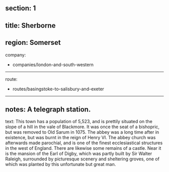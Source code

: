 ﻿section: 1
----
title: Sherborne
----
region: Somerset
----
company:
- companies/london-and-south-western
----
route:
- routes/basingstoke-to-salisbury-and-exeter
----
notes: A telegraph station.
----
text: This town has a population of 5,523, and is prettily situated on the slope of a hill in the vale of Blackmore. It was once the seat of a bishopric, but was removed to Old Sarum in 1075. The abbey was a long time after in existence, but was burnt in the reign of Henry VI. The abbey church was afterwards made parochial, and is one of the finest ecclesiastical structures in the west of England. There are likewise some remains of a castle. Near it is the mansion of the Earl of Digby, which was partly built by Sir Walter Raleigh, surrounded by picturesque scenery and sheltering groves, one of which was planted by this unfortunate but great man.